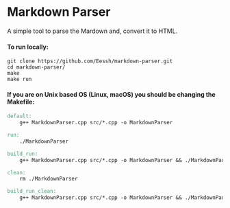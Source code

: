# Markdown Parser
A simple tool to parse the Mardown and, convert it to HTML.

#### To run locally:
```
git clone https://github.com/Eessh/markdown-parser.git
cd markdown-parser/
make
make run
```

#### If you are on Unix based OS (Linux, macOS) you should be changing the Makefile:
```Makefile
default:
	g++ MarkdownParser.cpp src/*.cpp -o MarkdownParser

run:
	./MarkdownParser

build_run:
	g++ MarkdownParser.cpp src/*.cpp -o MarkdownParser && ./MarkdownParser

clean:
	rm ./MarkdownParser

build_run_clean:
	g++ MarkdownParser.cpp src/*.cpp -o MarkdownParser && ./MarkdownParser && rm ./MarkdownParser
```
